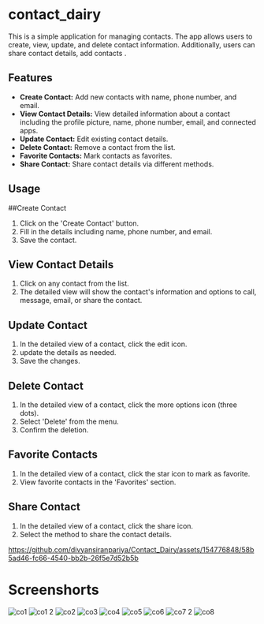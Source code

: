 # contact_dairy

This is a simple application for managing contacts. The app allows users to create, view, update, and delete contact information. Additionally, users can share contact details, add contacts .

## Features

* **Create Contact:** Add new contacts with name, phone number, and email.
* **View Contact Details:** View detailed information about a contact including the profile picture, 
  name, phone number, email, and connected apps.
* **Update Contact:** Edit existing contact details.
* **Delete Contact:** Remove a contact from the list.
* **Favorite Contacts:** Mark contacts as favorites.
* **Share Contact:** Share contact details via different methods.

##  Usage


##Create Contact
 1. Click on the 'Create Contact' button.
2. Fill in the details including name, phone number, and email.
3. Save the contact.

## View Contact Details
1. Click on any contact from the list.
2. The detailed view will show the contact's information and options to call, message, email, or share the contact.


## Update Contact
1. In the detailed view of a contact, click the edit icon.
2. update the details as needed.
3. Save the changes.

## Delete Contact
1. In the detailed view of a contact, click the more options icon (three dots).
2. Select 'Delete' from the menu.
3. Confirm the deletion.

   
## Favorite Contacts
1. In the detailed view of a contact, click the star icon to mark as favorite.
2. View favorite contacts in the 'Favorites' section.

## Share Contact
1. In the detailed view of a contact, click the share icon.
2. Select the method to share the contact details.


https://github.com/divyansiranpariya/Contact_Dairy/assets/154776848/58b5ad46-fc66-4540-bb2b-26f5e7d52b5b


# Screenshorts

![co1](https://github.com/divyansiranpariya/Contact_Dairy/assets/154776848/8db8bb54-af81-49bc-93b2-165457b6942b)
![co1 2](https://github.com/divyansiranpariya/Contact_Dairy/assets/154776848/45071827-bf15-4a43-84a6-5ce7f7dccf99)
![co2](https://github.com/divyansiranpariya/Contact_Dairy/assets/154776848/a0bcafe6-0d39-4cc4-9dea-bf4ed831dc58)
![co3](https://github.com/divyansiranpariya/Contact_Dairy/assets/154776848/3dd58d21-1396-46be-898d-d27206b75d28)
![co4](https://github.com/divyansiranpariya/Contact_Dairy/assets/154776848/ab2d4f7c-c37d-4f25-af98-c49b0c12c15a)
![co5](https://github.com/divyansiranpariya/Contact_Dairy/assets/154776848/f48ce0b9-e240-4963-bff5-70ff9e6a182d)
![co6](https://github.com/divyansiranpariya/Contact_Dairy/assets/154776848/982a18ec-2a9e-4e11-ac8a-f54d98246e1f)
![co7 2](https://github.com/divyansiranpariya/Contact_Dairy/assets/154776848/2d49d9b6-fbec-4328-8e83-e119014b2461)
![co8](https://github.com/divyansiranpariya/Contact_Dairy/assets/154776848/4ed42572-1920-48bb-a00f-ffdcd3f8f109)
